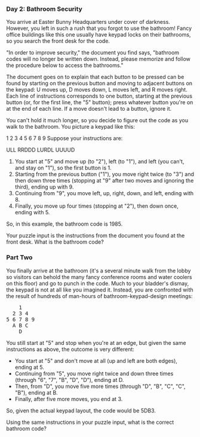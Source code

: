 ### Day 2: Bathroom Security

You arrive at Easter Bunny Headquarters under cover of darkness. However, you left in such a rush that you forgot to use the bathroom! Fancy office buildings like this one usually have keypad locks on their bathrooms, so you search the front desk for the code.

"In order to improve security," the document you find says, "bathroom codes will no longer be written down. Instead, please memorize and follow the procedure below to access the bathrooms."

The document goes on to explain that each button to be pressed can be found by starting on the previous button and moving to adjacent buttons on the keypad: U moves up, D moves down, L moves left, and R moves right. Each line of instructions corresponds to one button, starting at the previous button (or, for the first line, the "5" button); press whatever button you're on at the end of each line. If a move doesn't lead to a button, ignore it.

You can't hold it much longer, so you decide to figure out the code as you walk to the bathroom. You picture a keypad like this:

1 2 3
4 5 6
7 8 9
Suppose your instructions are:

ULL
RRDDD
LURDL
UUUUD
1. You start at "5" and move up (to "2"), left (to "1"), and left (you can't, and stay on "1"), so the first button is 1.
2. Starting from the previous button ("1"), you move right twice (to "3") and then down three times (stopping at "9" after two moves and ignoring the third), ending up with 9.
3. Continuing from "9", you move left, up, right, down, and left, ending with 8.
4. Finally, you move up four times (stopping at "2"), then down once, ending with 5.

So, in this example, the bathroom code is 1985.

Your puzzle input is the instructions from the document you found at the front desk. What is the bathroom code?

### Part Two

You finally arrive at the bathroom (it's a several minute walk from the lobby so visitors can behold the many fancy conference rooms and water coolers on this floor) and go to punch in the code. Much to your bladder's dismay, the keypad is not at all like you imagined it. Instead, you are confronted with the result of hundreds of man-hours of bathroom-keypad-design meetings:
<pre>
    1
  2 3 4
5 6 7 8 9
  A B C
    D
</pre>
You still start at "5" and stop when you're at an edge, but given the same instructions as above, the outcome is very different:

* You start at "5" and don't move at all (up and left are both edges), ending at 5.
* Continuing from "5", you move right twice and down three times (through "6", "7", "B", "D", "D"), ending at D.
* Then, from "D", you move five more times (through "D", "B", "C", "C", "B"), ending at B.
* Finally, after five more moves, you end at 3.

So, given the actual keypad layout, the code would be 5DB3.

Using the same instructions in your puzzle input, what is the correct bathroom code?